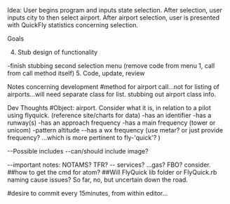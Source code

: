Idea:
User begins program and inputs state selection. After selection, user inputs city to then select airport.
After airport selection, user is presented with QuickFly statistics concerning selection.


Goals
<!-- 1. Design Folder Structure for project - used bundler to generate. -->
<!-- 2. Connect to GitHub - -->
<!-- 3. File runs program -->
4. Stub design of functionality
<!-- -stub selection menu segment -->
-finish stubbing second selection menu (remove code from menu 1, call from call method itself)
5. Code, update, review


Notes concerning development
#method for airport call...not for listing of airports...will need separate class for list.
stubbing out airport class info.
<!-- Just in case capture doesnt include alt tabs- git add's, chrome tab with resource air nav page up, and ... a lot of thinking too much =)  -->
<!-- remove repeating puts on restarts. Removed, but still needs to address exit (exit and repeats function as intended. used submenu+ternary) -->
<!-- -Add segment to notes  -->
<!-- Git bash windows makes app code run out of order- must use cmd to execute bin file during development.  -->
<!-- Alter requires- app was trying to call fq/bin/lib/fq instead of fq/lib/fq   -->

Dev Thoughts
#Object: airport. Consider what it is, in relation to a pilot using flyquick. (reference site/charts for data)
-has an identifier
-has a runway(s)
-has an approach frequency
-has a main frequency (tower or unicom)
-pattern altitude
--has a wx frequency  (use metar? or just provide frequency? ...which is more pertinent to fly-'quick'? )

--Possible includes
  --can/should include image?

  --important notes: NOTAMS? TFR?
  -- services? ...gas? FBO? consider.
##how to get the cmd for atom?
##Will FlyQuick lib folder or FlyQuick.rb naming cause issues? So far, no, but uncertain down the road.
<!-- #also, more importantly, need github setup -->
#desire to commit every 15minutes, from within editor...
